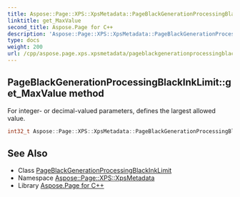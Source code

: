 ```yaml
---
title: Aspose::Page::XPS::XpsMetadata::PageBlackGenerationProcessingBlackInkLimit::get_MaxValue method
linktitle: get_MaxValue
second_title: Aspose.Page for C++
description: 'Aspose::Page::XPS::XpsMetadata::PageBlackGenerationProcessingBlackInkLimit::get_MaxValue method. For integer- or decimal-valued parameters, defines the largest allowed value in C++.'
type: docs
weight: 200
url: /cpp/aspose.page.xps.xpsmetadata/pageblackgenerationprocessingblackinklimit/get_maxvalue/
---
```

## PageBlackGenerationProcessingBlackInkLimit::get_MaxValue method


For integer- or decimal-valued parameters, defines the largest allowed value.

```cpp
int32_t Aspose::Page::XPS::XpsMetadata::PageBlackGenerationProcessingBlackInkLimit::get_MaxValue() override
```

## See Also

* Class [PageBlackGenerationProcessingBlackInkLimit](../)
* Namespace [Aspose::Page::XPS::XpsMetadata](../../)
* Library [Aspose.Page for C++](../../../)

